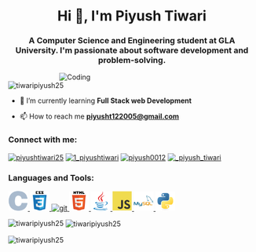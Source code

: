 <h1 align="center">Hi 👋, I'm Piyush Tiwari</h1>
<h3 align="center">A Computer Science and Engineering student at GLA University. I'm passionate about software development and problem-solving.</h3>
<img align="right" width="400" src="https://cdn.dribbble.com/users/1019864/screenshots/3079099/codeloop.gif" alt="Coding">

<p align="left"> <img src="https://komarev.com/ghpvc/?username=tiwaripiyush25&label=Profile%20views&color=0e75b6&style=flat" alt="tiwaripiyush25" /> </p>

- 🌱 I’m currently learning **Full Stack web Development**

- 📫 How to reach me **piyusht122005@gmail.com**

<h3 align="left">Connect with me:</h3>
<p align="left">
<a href="https://linkedin.com/in/piyushtiwari25" target="blank"><img align="center" src="https://raw.githubusercontent.com/rahuldkjain/github-profile-readme-generator/master/src/images/icons/Social/linked-in-alt.svg" alt="piyushtiwari25" height="30" width="40" /></a>
<a href="https://instagram.com/1_piyushtiwari" target="blank"><img align="center" src="https://raw.githubusercontent.com/rahuldkjain/github-profile-readme-generator/master/src/images/icons/Social/instagram.svg" alt="1_piyushtiwari" height="30" width="40" /></a>
<a href="https://codeforces.com/profile/piyush0012" target="blank"><img align="center" src="https://raw.githubusercontent.com/rahuldkjain/github-profile-readme-generator/master/src/images/icons/Social/codeforces.svg" alt="piyush0012" height="30" width="40" /></a>
<a href="https://www.leetcode.com/_piyush_tiwari" target="blank"><img align="center" src="https://raw.githubusercontent.com/rahuldkjain/github-profile-readme-generator/master/src/images/icons/Social/leet-code.svg" alt="_piyush_tiwari" height="30" width="40" /></a>
</p>

<h3 align="left">Languages and Tools:</h3>
<p align="left"> <a href="https://www.cprogramming.com/" target="_blank" rel="noreferrer"> <img src="https://raw.githubusercontent.com/devicons/devicon/master/icons/c/c-original.svg" alt="c" width="40" height="40"/> </a> <a href="https://www.w3schools.com/css/" target="_blank" rel="noreferrer"> <img src="https://raw.githubusercontent.com/devicons/devicon/master/icons/css3/css3-original-wordmark.svg" alt="css3" width="40" height="40"/> </a> <a href="https://git-scm.com/" target="_blank" rel="noreferrer"> <img src="https://www.vectorlogo.zone/logos/git-scm/git-scm-icon.svg" alt="git" width="40" height="40"/> </a> <a href="https://www.w3.org/html/" target="_blank" rel="noreferrer"> <img src="https://raw.githubusercontent.com/devicons/devicon/master/icons/html5/html5-original-wordmark.svg" alt="html5" width="40" height="40"/> </a> <a href="https://www.java.com" target="_blank" rel="noreferrer"> <img src="https://raw.githubusercontent.com/devicons/devicon/master/icons/java/java-original.svg" alt="java" width="40" height="40"/> </a> <a href="https://developer.mozilla.org/en-US/docs/Web/JavaScript" target="_blank" rel="noreferrer"> <img src="https://raw.githubusercontent.com/devicons/devicon/master/icons/javascript/javascript-original.svg" alt="javascript" width="40" height="40"/> </a> <a href="https://www.mysql.com/" target="_blank" rel="noreferrer"> <img src="https://raw.githubusercontent.com/devicons/devicon/master/icons/mysql/mysql-original-wordmark.svg" alt="mysql" width="40" height="40"/> </a> <a href="https://www.python.org" target="_blank" rel="noreferrer"> <img src="https://raw.githubusercontent.com/devicons/devicon/master/icons/python/python-original.svg" alt="python" width="40" height="40"/> </a> </p>

<p><img align="left" src="https://github-readme-stats.vercel.app/api/top-langs?username=tiwaripiyush25&show_icons=true&locale=en&layout=compact" alt="tiwaripiyush25" /></p>

<p>&nbsp;<img align="center" src="https://github-readme-stats.vercel.app/api?username=tiwaripiyush25&show_icons=true&locale=en" alt="tiwaripiyush25" /></p>

<p><img align="center" src="https://github-readme-streak-stats.herokuapp.com/?user=tiwaripiyush25&" alt="tiwaripiyush25" /></p>
